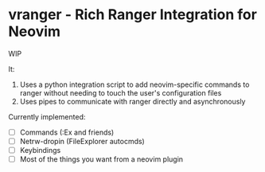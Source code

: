 # vranger - Rich Ranger Integration for Neovim

WIP

It:

1. Uses a python integration script to add neovim-specific commands to ranger
   without needing to touch the user's configuration files
2. Uses pipes to communicate with ranger directly and asynchronously

Currently implemented:

- [ ] Commands (:Ex and friends)
- [ ] Netrw-dropin (FileExplorer autocmds)
- [ ] Keybindings
- [ ] Most of the things you want from a neovim plugin
